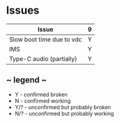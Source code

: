# Issues
| Issue                            | 9 |
| -------------------------------- |:-:|
| Slow boot time due to vdc        | Y |
| IMS                              | Y |
| Type-C audio (partially)         | Y |

## ~ legend ~
* Y - confirmed broken
* N - confirmed working
* Y/? - unconfirmed but probably broken
* N/? - unconfirmed but probably working
